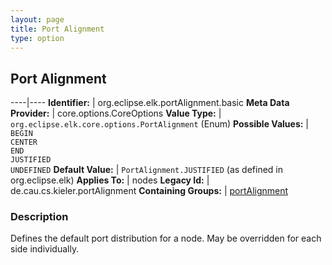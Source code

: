 ```yaml
---
layout: page
title: Port Alignment
type: option
---
```

## Port Alignment

----|----
**Identifier:** | org.eclipse.elk.portAlignment.basic
**Meta Data Provider:** | core.options.CoreOptions
**Value Type:** | `org.eclipse.elk.core.options.PortAlignment` (Enum)
**Possible Values:** | `BEGIN`<br>`CENTER`<br>`END`<br>`JUSTIFIED`<br>`UNDEFINED`
**Default Value:** | `PortAlignment.JUSTIFIED` (as defined in org.eclipse.elk)
**Applies To:** | nodes
**Legacy Id:** | de.cau.cs.kieler.portAlignment
**Containing Groups:** | [portAlignment](org-eclipse-elk-portAlignment)

### Description

Defines the default port distribution for a node. May be overridden for each side individually.
